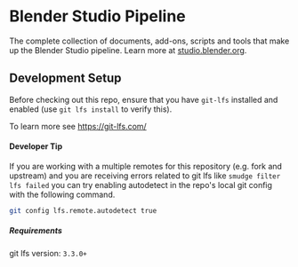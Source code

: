 # Blender Studio Pipeline

The complete collection of documents, add-ons, scripts and tools that make up the Blender Studio pipeline. Learn more at [studio.blender.org](https://studio.blender.org/pipeline/).

## Development Setup

Before checking out this repo, ensure that you have `git-lfs` installed and enabled (use `git lfs install` to verify this).

To learn more see https://git-lfs.com/

#### Developer Tip
If you are working with a multiple remotes for this repository (e.g. fork and upstream) and you are receiving errors related to git lfs like `smudge filter lfs failed` you can try enabling autodetect in the repo's local git config with the following command.

```bash
git config lfs.remote.autodetect true
```

##### Requirements
git lfs version: `3.3.0+`